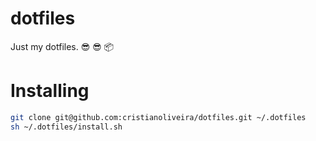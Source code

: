 # dotfiles
Just my dotfiles. :sunglasses: :sunglasses: :package:

# Installing
```bash
git clone git@github.com:cristianoliveira/dotfiles.git ~/.dotfiles
sh ~/.dotfiles/install.sh
```
